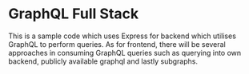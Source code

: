 # GraphQL Full Stack

This is a sample code which uses Express for backend which utilises GraphQL to perform queries. As for frontend, there will be several approaches in consuming GraphQL queries such as querying into own backend, publicly available graphql and lastly subgraphs.
